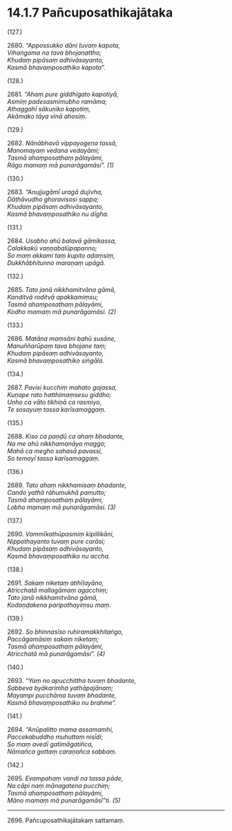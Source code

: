 

# 14.1.7 Pañcuposathikajātaka




(127.)

2680\. _“Appossukko dāni tuvaṃ kapota,_  
_Vihaṅgama na tava bhojanattho;_  
_Khudaṃ pipāsaṃ adhivāsayanto,_  
_Kasmā bhavaṃposathiko kapota”._  


(128.)

2681\. _“Ahaṃ pure giddhigato kapotiyā,_  
_Asmiṃ padesasmimubho ramāma;_  
_Athaggahī sākuṇiko kapotiṃ,_  
_Akāmako tāya vinā ahosiṃ._  


(129.)

2682\. _Nānābhavā vippayogena tassā,_  
_Manomayaṃ vedana vedayāmi;_  
_Tasmā ahaṃposathaṃ pālayāmi,_  
_Rāgo mamaṃ mā punarāgamāsi”. (1)_  


(130.)

2683\. _“Anujjugāmī uragā dujivha,_  
_Dāṭhāvudho ghoravisosi sappa;_  
_Khudaṃ pipāsaṃ adhivāsayanto,_  
_Kasmā bhavaṃposathiko nu dīgha._  


(131.)

2684\. _Usabho ahū balavā gāmikassa,_  
_Calakkakū vaṇṇabalūpapanno;_  
_So maṃ akkami taṃ kupito aḍaṃsiṃ,_  
_Dukkhābhitunno maraṇaṃ upāgā._  


(132.)

2685\. _Tato janā nikkhamitvāna gāmā,_  
_Kanditvā roditvā apakkamiṃsu;_  
_Tasmā ahaṃposathaṃ pālayāmi,_  
_Kodho mamaṃ mā punarāgamāsi. (2)_  


(133.)

2686\. _Matāna maṃsāni bahū susāne,_  
_Manuññarūpaṃ tava bhojane taṃ;_  
_Khudaṃ pipāsaṃ adhivāsayanto,_  
_Kasmā bhavaṃposathiko siṅgāla._  


(134.)

2687\. _Pavisi kucchiṃ mahato gajassa,_  
_Kuṇape rato hatthimaṃsesu giddho;_  
_Uṇho ca vāto tikhiṇā ca rasmiyo,_  
_Te sosayuṃ tassa karīsamaggaṃ._  


(135.)

2688\. _Kiso ca paṇḍū ca ahaṃ bhadante,_  
_Na me ahū nikkhamanāya maggo;_  
_Mahā ca megho sahasā pavassi,_  
_So temayī tassa karīsamaggaṃ._  


(136.)

2689\. _Tato ahaṃ nikkhamisaṃ bhadante,_  
_Cando yathā rāhumukhā pamutto;_  
_Tasmā ahaṃposathaṃ pālayāmi,_  
_Lobho mamaṃ mā punarāgamāsi. (3)_  


(137.)

2690\. _Vammīkathūpasmiṃ kipillikāni,_  
_Nippothayanto tuvaṃ pure carāsi;_  
_Khudaṃ pipāsaṃ adhivāsayanto,_  
_Kasmā bhavaṃposathiko nu accha._  


(138.)

2691\. _Sakaṃ niketaṃ atihīḷayāno,_  
_Atricchatā mallagāmaṃ agacchiṃ;_  
_Tato janā nikkhamitvāna gāmā,_  
_Kodaṇḍakena paripothayiṃsu maṃ._  


(139.)

2692\. _So bhinnasīso ruhiramakkhitaṅgo,_  
_Paccāgamāsiṃ sakaṃ niketaṃ;_  
_Tasmā ahaṃposathaṃ pālayāmi,_  
_Atricchatā mā punarāgamāsi”. (4)_  


(140.)

2693\. _“Yaṃ no apucchittha tuvaṃ bhadante,_  
_Sabbeva byākarimha yathāpajānaṃ;_  
_Mayampi pucchāma tuvaṃ bhadante,_  
_Kasmā bhavaṃposathiko nu brahme”._  


(141.)

2694\. _“Anūpalitto mama assamamhi,_  
_Paccekabuddho muhuttaṃ nisīdi;_  
_So maṃ avedī gatimāgatiñca,_  
_Nāmañca gottaṃ caraṇañca sabbaṃ._  


(142.)

2695\. _Evampahaṃ vandi na tassa pāde,_  
_Na cāpi naṃ mānagatena pucchiṃ;_  
_Tasmā ahaṃposathaṃ pālayāmi,_  
_Māno mamaṃ mā punarāgamāsī”ti. (5)_  


---

2696\. Pañcuposathikajātakaṃ sattamaṃ.






